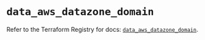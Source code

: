 # `data_aws_datazone_domain`

Refer to the Terraform Registry for docs: [`data_aws_datazone_domain`](https://registry.terraform.io/providers/hashicorp/aws/6.8.0/docs/data-sources/datazone_domain).
